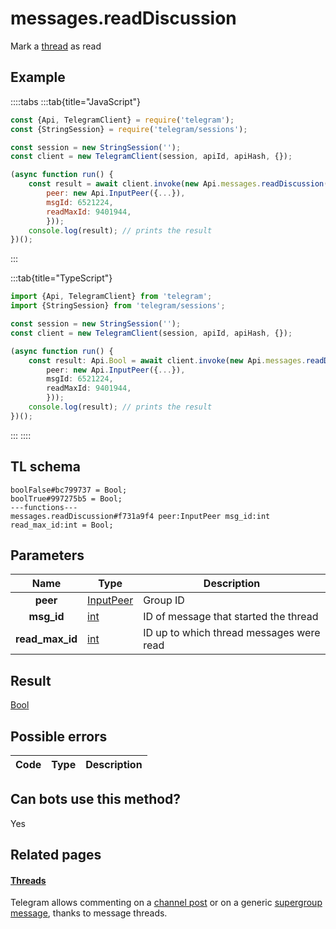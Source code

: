 # messages.readDiscussion

Mark a [thread](https://core.telegram.org/api/threads) as read

## Example

::::tabs
:::tab{title="JavaScript"}

```js
const {Api, TelegramClient} = require('telegram');
const {StringSession} = require('telegram/sessions');

const session = new StringSession('');
const client = new TelegramClient(session, apiId, apiHash, {});

(async function run() {
    const result = await client.invoke(new Api.messages.readDiscussion({
		peer: new Api.InputPeer({...}),
		msgId: 6521224,
		readMaxId: 9401944,
		}));
    console.log(result); // prints the result
})();

```

:::

:::tab{title="TypeScript"}

```ts
import {Api, TelegramClient} from 'telegram';
import {StringSession} from 'telegram/sessions';

const session = new StringSession('');
const client = new TelegramClient(session, apiId, apiHash, {});

(async function run() {
    const result: Api.Bool = await client.invoke(new Api.messages.readDiscussion({
		peer: new Api.InputPeer({...}),
		msgId: 6521224,
		readMaxId: 9401944,
		}));
    console.log(result); // prints the result
})();

```

:::
::::

## TL schema

```
boolFalse#bc799737 = Bool;
boolTrue#997275b5 = Bool;
---functions---
messages.readDiscussion#f731a9f4 peer:InputPeer msg_id:int read_max_id:int = Bool;
```

## Parameters

|      Name       | Type                                                  | Description                              |
| :-------------: | ----------------------------------------------------- | ---------------------------------------- |
|    **peer**     | [InputPeer](https://core.telegram.org/type/InputPeer) | Group ID                                 |
|   **msg_id**    | [int](https://core.telegram.org/type/int)             | ID of message that started the thread    |
| **read_max_id** | [int](https://core.telegram.org/type/int)             | ID up to which thread messages were read |

## Result

[Bool](https://core.telegram.org/type/Bool)

## Possible errors

| Code | Type | Description |
| :--: | ---- | ----------- |

## Can bots use this method?

Yes

## Related pages

#### [Threads](https://core.telegram.org/api/threads)

Telegram allows commenting on a [channel post](https://core.telegram.org/api/channel) or on a generic [supergroup message](https://core.telegram.org/api/channel), thanks to message threads.

